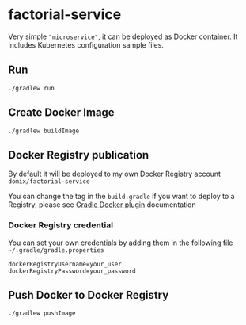 # factorial-service

Very simple `"microservice"`, it can be deployed as Docker container. It includes Kubernetes configuration sample files.


## Run

`./gradlew run`


## Create Docker Image

`./gradlew buildImage`


## Docker Registry publication

By default it will be deployed to my own Docker Registry account `domix/factorial-service`

You can change the tag in the `build.gradle` if you want to deploy to a Registry, please see [Gradle Docker plugin](https://github.com/bmuschko/gradle-docker-plugin) documentation

### Docker Registry credential

You can set your own credentials by adding them in the following file `~/.gradle/gradle.properties`

```
dockerRegistryUsername=your_user
dockerRegistryPassword=your_password
```

## Push Docker to Docker Registry

`./gradlew pushImage`